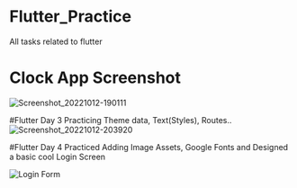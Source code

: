 # Flutter_Practice
 All tasks related to flutter
 
# Clock App Screenshot
![Screenshot_20221012-190111](https://user-images.githubusercontent.com/82440403/195364642-b8b0c116-f392-4036-9bac-06de8aa55ca2.png)

#Flutter Day 3
Practicing Theme data, Text(Styles), Routes..
![Screenshot_20221012-203920](https://user-images.githubusercontent.com/82440403/195393339-43ae3d5d-16b8-4e7b-8794-a778ed77d7e5.png)

#Flutter Day 4
Practiced Adding Image Assets, Google Fonts and Designed a basic cool Login Screen

![Login Form](https://user-images.githubusercontent.com/82440403/195641271-d24ca7fa-ffeb-424c-9405-c60852e9b6e9.jpg)

